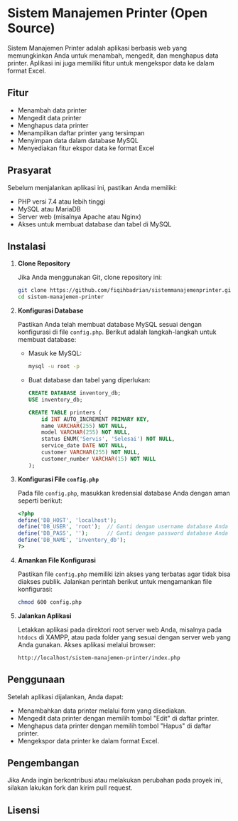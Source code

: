 
# Sistem Manajemen Printer (Open Source)

Sistem Manajemen Printer adalah aplikasi berbasis web yang memungkinkan Anda untuk menambah, mengedit, dan menghapus data printer. Aplikasi ini juga memiliki fitur untuk mengekspor data ke dalam format Excel.

## Fitur

- Menambah data printer
- Mengedit data printer
- Menghapus data printer
- Menampilkan daftar printer yang tersimpan
- Menyimpan data dalam database MySQL
- Menyediakan fitur ekspor data ke format Excel

## Prasyarat

Sebelum menjalankan aplikasi ini, pastikan Anda memiliki:

- PHP versi 7.4 atau lebih tinggi
- MySQL atau MariaDB
- Server web (misalnya Apache atau Nginx)
- Akses untuk membuat database dan tabel di MySQL

## Instalasi

1. **Clone Repository**

   Jika Anda menggunakan Git, clone repository ini:

   ```bash
   git clone https://github.com/fiqihbadrian/sistemmanajemenprinter.git
   cd sistem-manajemen-printer
   ```

2. **Konfigurasi Database**

   Pastikan Anda telah membuat database MySQL sesuai dengan konfigurasi di file `config.php`. Berikut adalah langkah-langkah untuk membuat database:

   - Masuk ke MySQL:

     ```bash
     mysql -u root -p
     ```

   - Buat database dan tabel yang diperlukan:

     ```sql
     CREATE DATABASE inventory_db;
     USE inventory_db;

     CREATE TABLE printers (
         id INT AUTO_INCREMENT PRIMARY KEY,
         name VARCHAR(255) NOT NULL,
         model VARCHAR(255) NOT NULL,
         status ENUM('Servis', 'Selesai') NOT NULL,
         service_date DATE NOT NULL,
         customer VARCHAR(255) NOT NULL,
         customer_number VARCHAR(15) NOT NULL
     );
     ```

3. **Konfigurasi File `config.php`**

   Pada file `config.php`, masukkan kredensial database Anda dengan aman seperti berikut:

   ```php
   <?php
   define('DB_HOST', 'localhost');
   define('DB_USER', 'root');  // Ganti dengan username database Anda
   define('DB_PASS', '');      // Ganti dengan password database Anda
   define('DB_NAME', 'inventory_db');
   ?>
   ```

4. **Amankan File Konfigurasi**

   Pastikan file `config.php` memiliki izin akses yang terbatas agar tidak bisa diakses publik. Jalankan perintah berikut untuk mengamankan file konfigurasi:

   ```bash
   chmod 600 config.php
   ```

5. **Jalankan Aplikasi**

   Letakkan aplikasi pada direktori root server web Anda, misalnya pada `htdocs` di XAMPP, atau pada folder yang sesuai dengan server web yang Anda gunakan. Akses aplikasi melalui browser:

   ```
   http://localhost/sistem-manajemen-printer/index.php
   ```

## Penggunaan

Setelah aplikasi dijalankan, Anda dapat:

- Menambahkan data printer melalui form yang disediakan.
- Mengedit data printer dengan memilih tombol "Edit" di daftar printer.
- Menghapus data printer dengan memilih tombol "Hapus" di daftar printer.
- Mengekspor data printer ke dalam format Excel.

## Pengembangan

Jika Anda ingin berkontribusi atau melakukan perubahan pada proyek ini, silakan lakukan fork dan kirim pull request.

## Lisensi
